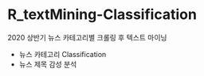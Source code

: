 # R_textMining-Classification

2020 상반기 뉴스 카테고리별 크롤링 후 텍스트 마이닝
- 뉴스 카테고리 Classification
- 뉴스 제목 감성 분석
